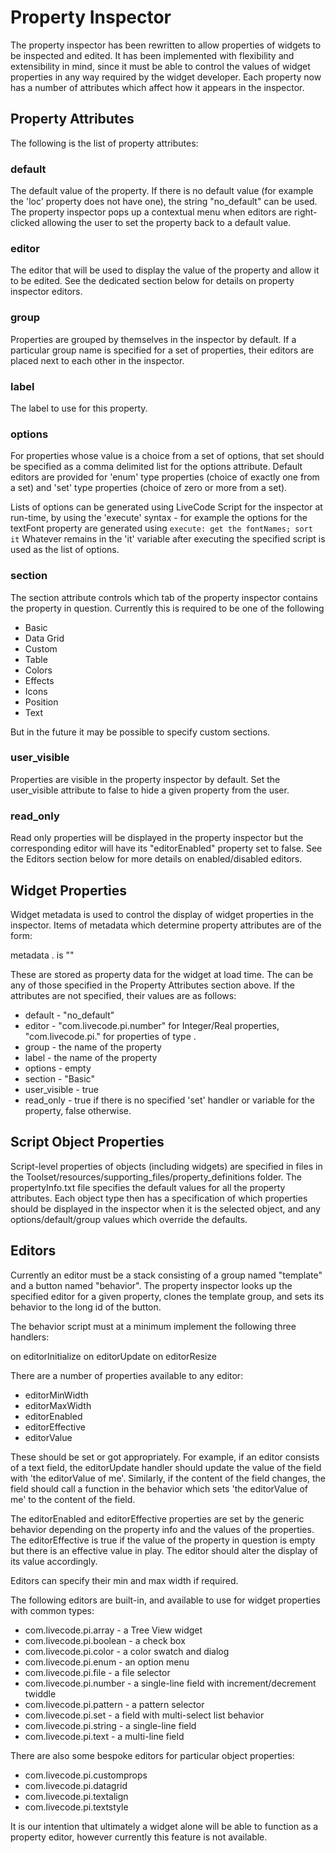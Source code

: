 # Property Inspector

The property inspector has been rewritten to allow properties of widgets to be inspected and edited. It has been implemented with flexibility and extensibility in mind, since it must be able to control the values of widget properties in any way required by the widget developer. Each property now has a number of attributes which affect how it appears in the inspector.

## Property Attributes

The following is the list of property attributes:

### default
The default value of the property. If there is no default value (for example the 'loc' property does not have one), the string "no_default" can be used. The property inspector pops up a contextual menu when editors are right-clicked allowing the user to set the property back to a default value.

### editor
The editor that will be used to display the value of the property and allow it to be edited. See the dedicated section below for details on property inspector editors. 

### group
Properties are grouped by themselves in the inspector by default. If a particular group name is specified for a set of properties, their editors are placed next to each other in the inspector.

### label
The label to use for this property.

### options
For properties whose value is a choice from a set of options, that set should be specified as a comma delimited list for the options attribute. Default editors are provided for 'enum' type properties (choice of exactly one from a set) and 'set' type properties (choice of zero or more from a set). 

Lists of options can be generated using LiveCode Script for the inspector at run-time, by using the 'execute' syntax - for example the options for the textFont property are generated using
`execute: get the fontNames; sort it`
Whatever remains in the 'it' variable after executing the specified script is used as the list of options.

### section
The section attribute controls which tab of the property inspector contains the property in question. Currently this is required to be one of the following
* Basic
* Data Grid 
* Custom 
* Table 
* Colors 
* Effects
* Icons
* Position
* Text

But in the future it may be possible to specify custom sections.

### user_visible
Properties are visible in the property inspector by default. Set the user_visible attribute to false to hide a given property from the user.

### read_only
Read only properties will be displayed in the property inspector but the corresponding editor will have its "editorEnabled" property set to false. See the Editors section below for more details on enabled/disabled editors.

## Widget Properties

Widget metadata is used to control the display of widget properties in the inspector. Items of metadata which determine property attributes are of the form:

metadata <property>.<attribute> is "<value>"

These are stored as property data for the widget at load time. The <attribute> can be any of those specified in the Property Attributes section above. If the attributes are not specified, their values are as follows:
* default - "no_default"
* editor - "com.livecode.pi.number" for Integer/Real properties, "com.livecode.pi.<type>" for properties of type <type>.
* group - the name of the property
* label - the name of the property
* options - empty
* section - "Basic"
* user_visible - true
* read_only - true if there is no specified 'set' handler or variable for the property, false otherwise.

## Script Object Properties
Script-level properties of objects (including widgets) are specified in files in the Toolset/resources/supporting_files/property_definitions folder. The propertyInfo.txt file specifies the default values for all the property attributes. Each object type then has a specification of which properties should be displayed in the inspector when it is the selected object, and any options/default/group values which override the defaults.

## Editors

Currently an editor must be a stack consisting of a group named "template" and a button named "behavior". The property inspector looks up the specified editor for a given property, clones the template group, and sets its behavior to the long id of the button. 

The behavior script must at a minimum implement the following three handlers:

on editorInitialize
on editorUpdate
on editorResize

There are a number of properties available to any editor:
* editorMinWidth
* editorMaxWidth
* editorEnabled
* editorEffective
* editorValue

These should be set or got appropriately. For example, if an editor consists of a text field, the editorUpdate handler should update the value of the field with 'the editorValue of me'. Similarly, if the content of the field changes, the field should call a function in the behavior which sets 'the editorValue of me' to the content of the field.

The editorEnabled and editorEffective properties are set by the generic behavior depending on the property info and the values of the properties. The editorEffective is true if the value of the property in question is empty but there is an effective value in play. The editor should alter the display of its value accordingly.

Editors can specify their min and max width if required.

The following editors are built-in, and available to use for widget properties with common types:

* com.livecode.pi.array - a Tree View widget
* com.livecode.pi.boolean - a check box
* com.livecode.pi.color - a color swatch and dialog
* com.livecode.pi.enum - an option menu
* com.livecode.pi.file - a file selector
* com.livecode.pi.number - a single-line field with increment/decrement twiddle
* com.livecode.pi.pattern - a pattern selector
* com.livecode.pi.set - a field with multi-select list behavior
* com.livecode.pi.string - a single-line field
* com.livecode.pi.text - a multi-line field

There are also some bespoke editors for particular object properties:

* com.livecode.pi.customprops
* com.livecode.pi.datagrid 
* com.livecode.pi.textalign
* com.livecode.pi.textstyle

It is our intention that ultimately a widget alone will be able to function as a property editor, however currently this feature is not available.